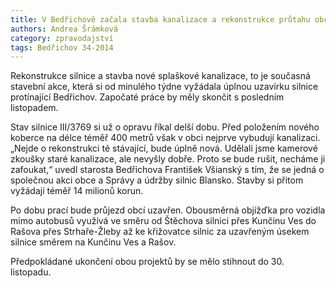 ```yaml
---
title: V Bedřichově začala stavba kanalizace a rekonstrukce průtahu obcí
authors: Andrea Šrámková
category: zpravodajství
tags: Bedřichov 34-2014 
---
```


Rekonstrukce silnice a stavba nové splaškové kanalizace, to je současná stavební akce, která si od minulého týdne vyžádala úplnou uzavírku silnice protínající Bedřichov. Započaté práce by měly skončit s posledním listopadem.

Stav silnice III/3769 si už o opravu říkal delší dobu. Před položením nového koberce na délce téměř 400 metrů však v obci nejprve vybudují kanalizaci. „Nejde o rekonstrukci té stávající, bude úplně nová. Udělali jsme kamerové zkoušky staré kanalizace, ale nevyšly dobře. Proto se bude rušit, necháme ji zafoukat,“ uvedl starosta Bedřichova František Všianský s tím, že se jedná o společnou akci obce a Správy a údržby silnic Blansko. Stavby si přitom vyžádají téměř 14 milionů korun.

Po dobu prací bude průjezd obcí uzavřen. Obousměrná objížďka pro vozidla mimo autobusů využívá ve směru od Štěchova silnici přes Kunčinu Ves do Rašova přes Strhaře-Žleby až ke křižovatce silnic za uzavřeným úsekem silnice směrem na Kunčinu Ves a Rašov. 

Předpokládané ukončení obou projektů by se mělo stihnout do 30. listopadu.